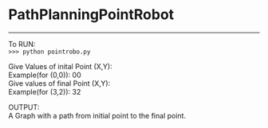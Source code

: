 # PathPlanningPointRobot


-------------------------------------------------------------------------------------------------------------------------
To RUN:\
```>>> python pointrobo.py```

Give Values of inital Point (X,Y): \
Example(for (0,0)): 00 \
Give values of final Point (X,Y): \
Example(for (3,2)): 32

OUTPUT: \
A Graph with a path from initial point to  the final point. 
